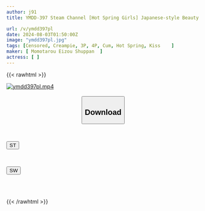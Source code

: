 ```yaml
---
author: j91
title: YMDD-397 Steam Channel [Hot Spring Girls] Japanese-style Beauty Gets Wet In The Hot Springs. Sensual Cum Swallowing And Creampie! When She Takes Off Her Clothes, She Has A Great Curvy Body. Yugawara Sex Report Trip. Uncut Footage Of Broadcast Accidents Other Than The Shooting!! Yujo Sayu

url: /v/ymdd397pl
date: 2024-08-03T01:50:00Z
image: "ymdd397pl.jpg"
tags: [Censored, Creampie, 3P, 4P, Cum, Hot Spring, Kiss	]
maker: [ Momotarou Eizou Shuppan  ]
actress: [ ]
---
```



{{< rawhtml >}}

<div class="video" data-videoid="Qr6d4YaljzCkDK">
    <a href="javascript:;">
        <img src="/v/ymdd397pl/ymdd397pl.jpg" width="WIDTH" height="HEIGHT" alt="ymdd397pl.mp4" loading="lazy">
    </a>
</div>

<script type="text/javascript" src="https://j91.asia/asset/on-demand-st.js"></script>

<br>
  <link rel="stylesheet" href="https://j91.asia/asset/bs5.css">
  
  <center>
  <button class="btn btn-primary" type="button" data-bs-toggle="collapse" data-bs-target=".multi-collapse" aria-expanded="false" aria-controls="multiCollapseExample1 multiCollapseExample2"><h2>Download</h2></button></center>
</p>
<div class="row">
  <div class="col">
    <div class="collapse multi-collapse" id="multiCollapseExample1">
      <div class="card card-body">
	      	      <br>
<div class="buttons">  
<p><a href="/v/ymdd397pl/st.html" target="_blank"><button class="btn-hover color-3"><i class="fa fa-download"></i> ST</button></a></p></div>
    </div>
  </div>
</div>
  <div class="col">
    <div class="collapse multi-collapse" id="multiCollapseExample2">
      <div class="card card-body">
	      <br>
<div class="buttons">
<p><a href="/v/ymdd397pl/sw.html" target="_blank"><button class="btn-hover color-2"><i class="fa fa-download"></i> SW</button></a></p></div>
<br><br>
      </div>
    </div>
  </div>
</div>

{{< /rawhtml >}}